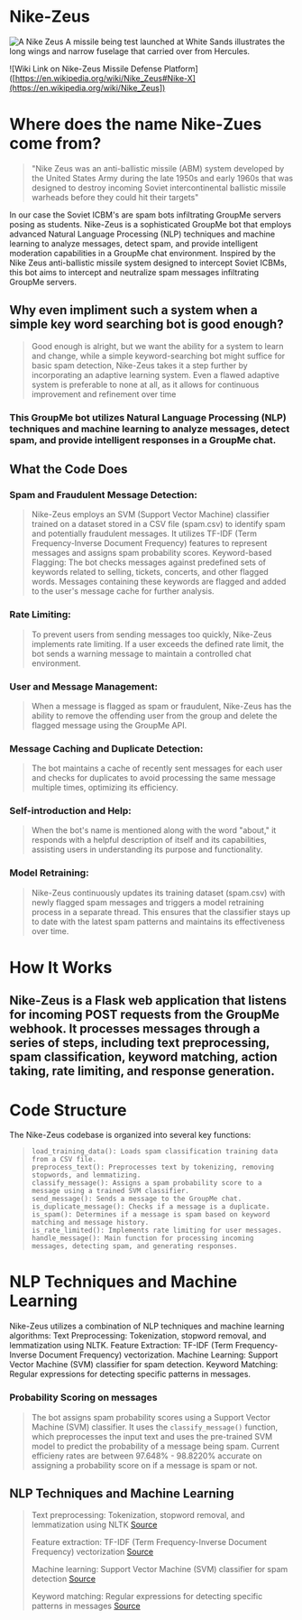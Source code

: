 # Nike-Zeus
![A Nike Zeus A missile being test launched at White Sands illustrates the long wings and narrow fuselage that carried over from Hercules.](http://www.ninfinger.org/models/scaleroc/Nike-Zeus%20A%20antimissile/nza%2001.jpg)

![Wiki Link on Nike-Zeus Missile Defense Platform]([https://en.wikipedia.org/wiki/Nike_Zeus#Nike-X](https://en.wikipedia.org/wiki/Nike_Zeus])

# Where does the name Nike-Zues come from?
>"Nike Zeus was an anti-ballistic missile (ABM) system developed by the United States Army during the late 1950s and early 1960s that was designed to destroy incoming Soviet intercontinental ballistic missile warheads before they could hit their targets"

In our case the Soviet ICBM's are spam bots infiltrating GroupMe servers posing as students. Nike-Zeus is a sophisticated GroupMe bot that employs advanced Natural Language Processing (NLP) techniques and machine learning to analyze messages, detect spam, and provide intelligent moderation capabilities in a GroupMe chat environment. Inspired by the Nike Zeus anti-ballistic missile system designed to intercept Soviet ICBMs, this bot aims to intercept and neutralize spam messages infiltrating GroupMe servers.

## Why even impliment such a system when a simple key word searching bot is good enough?
>Good enough is alright, but we want the ability for a system to learn and change, while a simple keyword-searching bot might suffice for basic spam detection, Nike-Zeus takes it a step further by incorporating an adaptive learning system. Even a flawed adaptive system is preferable to none at all, as it allows for continuous improvement and refinement over time

### This GroupMe bot utilizes Natural Language Processing (NLP) techniques and machine learning to analyze messages, detect spam, and provide intelligent responses in a GroupMe chat.

## What the Code Does
### Spam and Fraudulent Message Detection:
>Nike-Zeus employs an SVM (Support Vector Machine) classifier trained on a dataset stored in a CSV file (spam.csv) to identify spam and potentially fraudulent messages. It utilizes TF-IDF (Term Frequency-Inverse Document Frequency) features to represent messages and assigns spam probability scores.
Keyword-based Flagging: The bot checks messages against predefined sets of keywords related to selling, tickets, concerts, and other flagged words. Messages containing these keywords are flagged and added to the user's message cache for further analysis.
### Rate Limiting:
>To prevent users from sending messages too quickly, Nike-Zeus implements rate limiting. If a user exceeds the defined rate limit, the bot sends a warning message to maintain a controlled chat environment.
### User and Message Management:
>When a message is flagged as spam or fraudulent, Nike-Zeus has the ability to remove the offending user from the group and delete the flagged message using the GroupMe API.
### Message Caching and Duplicate Detection:
>The bot maintains a cache of recently sent messages for each user and checks for duplicates to avoid processing the same message multiple times, optimizing its efficiency.
### Self-introduction and Help: 
>When the bot's name is mentioned along with the word "about," it responds with a helpful description of itself and its capabilities, assisting users in understanding its purpose and functionality.

### Model Retraining:
>Nike-Zeus continuously updates its training dataset (spam.csv) with newly flagged spam messages and triggers a model retraining process in a separate thread. This ensures that the classifier stays up to date with the latest spam patterns and maintains its effectiveness over time.

# How It Works
## Nike-Zeus is a Flask web application that listens for incoming POST requests from the GroupMe webhook. It processes messages through a series of steps, including text preprocessing, spam classification, keyword matching, action taking, rate limiting, and response generation.


# Code Structure
The Nike-Zeus codebase is organized into several key functions:
>```
>load_training_data(): Loads spam classification training data from a CSV file.
>preprocess_text(): Preprocesses text by tokenizing, removing stopwords, and lemmatizing.
>classify_message(): Assigns a spam probability score to a message using a trained SVM classifier.
>send_message(): Sends a message to the GroupMe chat.
>is_duplicate_message(): Checks if a message is a duplicate.
>is_spam(): Determines if a message is spam based on keyword matching and message history.
>is_rate_limited(): Implements rate limiting for user messages.
>handle_message(): Main function for processing incoming messages, detecting spam, and generating responses.
>```

# NLP Techniques and Machine Learning
Nike-Zeus utilizes a combination of NLP techniques and machine learning algorithms:
Text Preprocessing: Tokenization, stopword removal, and lemmatization using NLTK.
Feature Extraction: TF-IDF (Term Frequency-Inverse Document Frequency) vectorization.
Machine Learning: Support Vector Machine (SVM) classifier for spam detection.
Keyword Matching: Regular expressions for detecting specific patterns in messages.


### Probability Scoring on messages 
>The bot assigns spam probability scores using a Support Vector Machine (SVM) classifier. It uses the ```classify_message()``` function, which preprocesses the input text and uses the pre-trained SVM model to predict the probability of a message being spam. Current efficieny rates are between 97.648% - 98.8220% accurate on assigning a probability score on if a message is spam or not.

## NLP Techniques and Machine Learning
>Text preprocessing: Tokenization, stopword removal, and lemmatization using NLTK [Source](https://www.kaggle.com/code/awadhi123/text-preprocessing-using-nltk)
>
>Feature extraction: TF-IDF (Term Frequency-Inverse Document Frequency) vectorization [Source](https://en.wikipedia.org/wiki/Tf%E2%80%93idf)
>
>Machine learning: Support Vector Machine (SVM) classifier for spam detection [Source](https://towardsdatascience.com/support-vector-machine-introduction-to-machine-learning-algorithms-934a444fca47)
>
>Keyword matching: Regular expressions for detecting specific patterns in messages [Source](https://towardsdatascience.com/keyword-extraction-process-in-python-with-natural-language-processing-nlp-d769a9069d5c)





